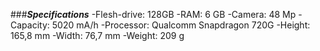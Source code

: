 ###***Specifications***
-Flesh-drive: 128GB
-RAM: 6 GB
-Camera: 48 Mp
-Capacity: 5020 mA/h
-Processor: Qualcomm Snapdragon 720G
-Height: 165,8 mm
-Width: 76,7 mm
-Weight: 209 g